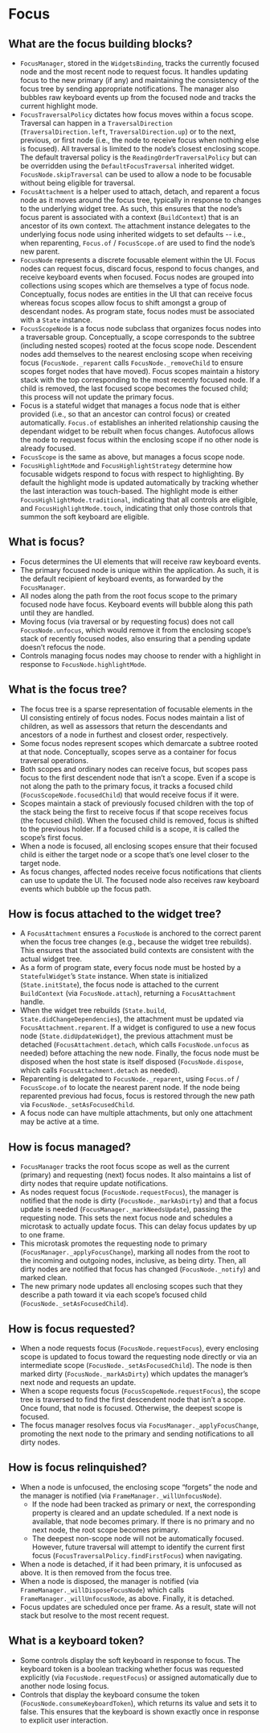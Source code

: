 # Focus

## What are the focus building blocks?

* `FocusManager`, stored in the `WidgetsBinding`, tracks the currently focused node and the most recent node to request focus. It handles updating focus to the new primary \(if any\) and maintaining the consistency of the focus tree by sending appropriate notifications. The manager also bubbles raw keyboard events up from the focused node and tracks the current highlight mode.
* `FocusTraversalPolicy` dictates how focus moves within a focus scope. Traversal can happen in a `TraversalDirection` \(`TraversalDirection.left`, `TraversalDirection.up`\) or to the next, previous, or first node \(i.e., the node to receive focus when nothing else is focused\). All traversal is limited to the node’s closest enclosing scope. The default traversal policy is the `ReadingOrderTraversalPolicy` but can be overridden using the `DefaultFocusTraversal` inherited widget. `FocusNode.skipTraversal` can be used to allow a node to be focusable without being eligible for traversal.
* `FocusAttachment` is a helper used to attach, detach, and reparent a focus node as it moves around the focus tree, typically in response to changes to the underlying widget tree. As such, this ensures that the node’s focus parent is associated with a context \(`BuildContext`\) that is an ancestor of its own context.  `The` attachment instance delegates to the underlying focus node using inherited widgets to set defaults -- i.e., when reparenting, `Focus.of` / `FocusScope.of` are used to find the node’s new parent.
* `FocusNode` represents a discrete focusable element within the UI. Focus nodes can request focus, discard focus, respond to focus changes, and receive keyboard events when focused. Focus nodes are grouped into collections using scopes which are themselves a type of focus node. Conceptually, focus nodes are entities in the UI that can receive focus whereas focus scopes allow focus to shift amongst a group of descendant nodes. As program state, focus nodes must be associated with a `State` instance.
* `FocusScopeNode` is a focus node subclass that organizes focus nodes into a traversable group. Conceptually, a scope corresponds to the subtree \(including nested scopes\) rooted at the focus scope node. Descendent nodes add themselves to the nearest enclosing scope when receiving focus \(`FocusNode._reparent` calls `FocusNode._removeChild` to ensure scopes forget nodes that have moved\). Focus scopes maintain a history stack with the top corresponding to the most recently focused node. If a child is removed, the last focused scope becomes the focused child; this process will not update the primary focus.
* Focus is a stateful widget that manages a focus node that is either provided \(i.e., so that an ancestor can control focus\) or created automatically. `Focus.of` establishes an inherited relationship causing the dependant widget to be rebuilt when focus changes. Autofocus allows the node to request focus within the enclosing scope if no other node is already focused.
* `FocusScope` is the same as above, but manages a focus scope node.
* `FocusHighlightMode` and `FocusHighlightStrategy` determine how focusable widgets respond to focus with respect to highlighting. By default the highlight mode is updated automatically by tracking whether the last interaction was touch-based. The highlight mode is either `FocusHighlightMode.traditional`, indicating that all controls are eligible, and `FocusHighlightMode.touch`, indicating that only those controls that summon the soft keyboard are eligible.

## What is focus?

* Focus determines the UI elements that will receive raw keyboard events.
* The primary focused node is unique within the application. As such, it is the default recipient of keyboard events, as forwarded by the `FocusManager`. 
* All nodes along the path from the root focus scope to the primary focused node have focus. Keyboard events will bubble along this path until they are handled.
* Moving focus \(via traversal or by requesting focus\) does not call `FocusNode.unfocus`, which would remove it from the enclosing scope’s stack of recently focused nodes, also ensuring that a pending update doesn’t refocus the node.
* Controls managing focus nodes may choose to render with a highlight in response to `FocusNode.highlightMode`.

## What is the focus tree?

* The focus tree is a sparse representation of focusable elements in the UI consisting entirely of focus nodes. Focus nodes maintain a list of children, as well as assessors that return the descendants and ancestors of a node in furthest and closest order, respectively.
* Some focus nodes represent scopes which demarcate a subtree rooted at that node. Conceptually, scopes serve as a container for focus traversal operations.
* Both scopes and ordinary nodes can receive focus, but scopes pass focus to the first descendent node that isn’t a scope. Even if a scope is not along the path to the primary focus, it tracks a focused child \(`FocusScopeNode.focusedChild`\) that would receive focus if it were.
* Scopes maintain a stack of previously focused children with the top of the stack being the first to receive focus if that scope receives focus \(the focused child\). When the focused child is removed, focus is shifted to the previous holder. If a focused child is a scope, it is called the scope’s first focus.
* When a node is focused, all enclosing scopes ensure that their focused child is either the target node or a scope that’s one level closer to the target node.
* As focus changes, affected nodes receive focus notifications that clients can use to update the UI. The focused node also receives raw keyboard events which bubble up the focus path.

## How is focus attached to the widget tree?

* A `FocusAttachment` ensures a `FocusNode` is anchored to the correct parent when the focus tree changes \(e.g., because the widget tree rebuilds\). This ensures that the associated build contexts are consistent with the actual widget tree.
* As a form of program state, every focus node must be hosted by a `StatefulWidget`’s `State` instance. When state is initialized \(`State.initState`\), the focus node is attached to the current `BuildContext` \(via `FocusNode.attach`\), returning a `FocusAttachment` handle.
* When the widget tree rebuilds \(`State.build`, `State.didChangeDependencies`\), the attachment must be updated via `FocusAttachment.reparent`. If a widget is configured to use a new focus node \(`State.didUpdateWidget`\), the previous attachment must be detached \(`FocusAttachment.detach`, which calls `FocusNode.unfocus` as needed\) before attaching the new node. Finally, the focus node must be disposed when the host state is itself disposed \(`FocusNode.dispose`, which calls `FocusAttachment.detach` as needed\).
* Reparenting is delegated to `FocusNode._reparent`, using `Focus.of` / `FocusScope.of` to locate the nearest parent node. If the node being reparented previous had focus, focus is restored through the new path via `FocusNode._setAsFocusedChild`.
* A focus node can have multiple attachments, but only one attachment may be active at a time.

## How is focus managed?

* `FocusManager` tracks the root focus scope as well as the current \(primary\) and requesting \(next\) focus nodes. It also maintains a list of dirty nodes that require update notifications.
* As nodes request focus \(`FocusNode.requestFocus`\), the manager is notified that the node is dirty \(`FocusNode._markAsDirty`\) and that a focus update is needed \(`FocusManager._markNeedsUpdate`\), passing the requesting node. This sets the next focus node and schedules a microtask to actually update focus. This can delay focus updates by up to one frame.
* This microtask promotes the requesting node to primary \(`FocusManager._applyFocusChange`\), marking all nodes from the root to the incoming and outgoing nodes, inclusive, as being dirty. Then, all dirty nodes are notified that focus has changed \(`FocusNode._notify`\) and marked clean.
* The new primary node updates all enclosing scopes such that they describe a path toward it via each scope’s focused child \(`FocusNode._setAsFocusedChild`\).

## How is focus requested?

* When a node requests focus \(`FocusNode.requestFocus`\), every enclosing scope is updated to focus toward the requesting node directly or via an intermediate scope \(`FocusNode._setAsFocusedChild`\). The node is then marked dirty \(`FocusNode._markAsDirty`\) which updates the manager’s next node and requests an update.
* When a scope requests focus \(`FocusScopeNode.requestFocus`\), the scope tree is traversed to find the first descendent node that isn’t a scope. Once found, that node is focused. Otherwise, the deepest scope is focused.
* The focus manager resolves focus via `FocusManager._applyFocusChange`, promoting the next node to the primary and sending notifications to all dirty nodes.

## How is focus relinquished?

* When a node is unfocused, the enclosing scope “forgets” the node and the manager is notified \(via `FrameManager._willUnfocusNode`\).
  * If the node had been tracked as primary or next, the corresponding property is cleared and an update scheduled. If a next node is available, that node becomes primary. If there is no primary and no next node, the root scope becomes primary.
  * The deepest non-scope node will not be automatically focused. However, future traversal will attempt to identify the current first focus \(`FocusTraversalPolicy.findFirstFocus`\) when navigating.
* When a node is detached, if it had been primary, it is unfocused as above. It is then removed from the focus tree.
* When a node is disposed, the manager is notified \(via `FrameManager._willDisposeFocusNode`\) which calls `FrameManager._willUnfocusNode`, as above. Finally, it is detached.
* Focus updates are scheduled once per frame. As a result, state will not stack but resolve to the most recent request.

## What is a keyboard token?

* Some controls display the soft keyboard in response to focus. The keyboard token is a boolean tracking whether focus was requested explicitly \(via `FocusNode.requestFocus`\) or assigned automatically due to another node losing focus.
* Controls that display the keyboard consume the token \(`FocusNode.consumeKeyboardToken`\), which returns its value and sets it to false. This ensures that the keyboard is shown exactly once in response to explicit user interaction.


